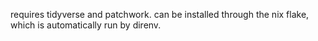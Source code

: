 requires tidyverse and patchwork. can be installed through the nix flake, which is automatically run by direnv.
